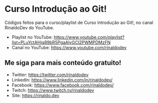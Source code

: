 # Curso Introdução ao Git!

Códigos feitos para o curso/playlist de Curso Introdução ao Git!, no canal RinaldoDev do YouTube.

* Playlist no YouTube: https://www.youtube.com/playlist?list=PLuYctAHjg89bR5PgaAlyGCl2PWMPDMzFN
* Canal no YouTube: https://www.youtube.com/rinaldodev

## Me siga para mais conteúdo gratuito!

* Twitter: https://twitter.com/rinaldodev
* LinkedIn: https://www.linkedin.com/in/rinaldodev/
* Facebook: https://www.facebook.com/rinaldodev/
* Twitch: https://www.twitch.tv/rinaldodev
* Site: https://rinaldo.dev
